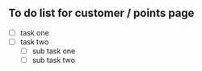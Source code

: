 ## To do list for customer / points page 

- [ ] task one 
- [ ] task two
  - [ ] sub task one
  - [ ] sub task two
